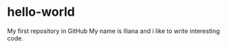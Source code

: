# hello-world
My first repository in GitHub
My name is Iliana and i like to write interesting code.

